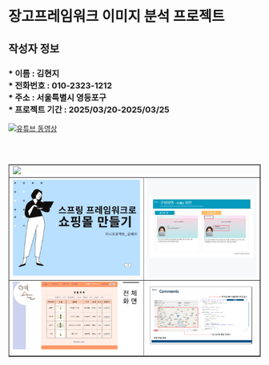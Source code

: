 <h1> 장고프레임워크 이미지 분석 프로젝트 </h1>
<h2> 작성자 정보 </h2>
<h3>
* 이름 : 김현지 <br>
* 전화번호 : 010-2323-1212  <br>
* 주소 : 서울특별시 영등포구 <br>
* 프로젝트 기간 : 2025/03/20-2025/03/25  <br>
</h3> 

[![유튜브 동영상](https://img.youtube.com/vi/cgz6o06AQPE/0.jpg)]([https://www.youtube.com/watch?v=cgz6o06AQPE](https://www.youtube.com/watch?v=1V3SHXk4yM8))

<br> <br>

<table border=1  width=100%>
<tr  >
  
  <td colspan="2" > <img src="https://cafeptthumb-phinf.pstatic.net/MjAyNDA3MTdfNTAg/MDAxNzIxMjE1NTY4MjUz.q25s0maiv95DPIG1zw5SIKkrl3k2IH7VlVORZypQrVEg.piy9yV_65E5ywF3zsR1NX5fEItiM_CQvM5XM0JWBm2Ig.PNG/img1.PNG?type=w1600"  />  </td>
  
</tr>
  
<tr>
  <td  > <img src="https://github.com/hjk-hjk/Django0320/blob/master/hoho/123.PNG?raw=true"  />  </td>
  
  <td  > <img src="https://github.com/hjk-hjk/Django0320/blob/master/hoho/232.PNG?raw=true"  />  </td>
</tr>  

<tr>
  <td  > <img src="https://github.com/hjk-hjk/Django0320/blob/master/hoho/2325.PNG?raw=true"  />  </td>
  
  <td  > <img src="https://github.com/hjk-hjk/Django0320/blob/master/hoho/789.PNG?raw=true"  />  </td>
</tr>  

</table>
